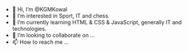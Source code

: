 - 👋 Hi, I’m @KGMKowal
- 👀 I’m interested in Sport, IT and chess.
- 🌱 I’m currently learning HTML & CSS & JavaScript, generally IT and technologies.
- 💞️ I’m looking to collaborate on ...
- 📫 How to reach me ...

<!---
KGMKowal/KGMKowal is a ✨ special ✨ repository because its `README.md` (this file) appears on your GitHub profile.
You can click the Preview link to take a look at your changes.
--->
